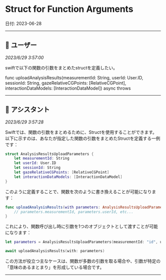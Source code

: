 # Struct for Function Arguments

日付: 2023-06-28

---

## 👤 ユーザー
*2023/6/29 3:57:00*

swiftで以下の関数の引数をまとめたstructを定義したい。

func uploadAnalysisResults(measurementId: String, userId: User.ID, sessionId: String, gazeRelativeCGPoints: \[RelativeCGPoint\], interactionDataModels: \[InteractionDataModel\]) async throws

---

## 🤖 アシスタント
*2023/6/29 3:57:28*

Swiftでは、関数の引数をまとめるために、Structを使用することができます。以下に示すのは、あなたが指定した関数の引数をまとめたStructを定義する一例です：

```swift
struct AnalysisResultsUploadParameters {
    let measurementId: String
    let userId: User.ID
    let sessionId: String
    let gazeRelativeCGPoints: [RelativeCGPoint]
    let interactionDataModels: [InteractionDataModel]
}
```

このように定義することで、関数を次のように書き換えることが可能になります：

```swift
func uploadAnalysisResults(with parameters: AnalysisResultsUploadParameters) async throws {
    // parameters.measurementId, parameters.userId, etc...
}
```

これにより、関数呼び出し時に引数を1つのオブジェクトとして渡すことが可能になります：

```swift
let parameters = AnalysisResultsUploadParameters(measurementId: "id", userId: User.ID, sessionId: "session", gazeRelativeCGPoints: [], interactionDataModels: [])

await uploadAnalysisResults(with: parameters)
```

この方法が役立つ主なケースは、関数が多数の引数を取る場合や、引数が特定の「意味のあるまとまり」を形成している場合です。

---
